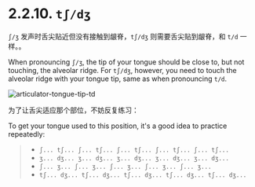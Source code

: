 # 2.2.10. `tʃ/dʒ`

`ʃ/ʒ` 发声时舌尖贴近但没有接触到龈脊，`tʃ/dʒ` 则需要舌尖贴到龈脊，和 `t/d` 一样。。

When pronouncing `ʃ/ʒ`, the tip of your tongue should be close to, but not touching, the alveolar ridge. For `tʃ/dʒ`, however, you need to touch the alveolar ridge with your tongue tip, same as when pronouncing `t/d`.

![articulator-tongue-tip-td](/images/articulator-tongue-tip-td.svg)

为了让舌尖适应那个部位，不妨反复练习：

To get your tongue used to this position, it's a good idea to practice repeatedly:

> * `ʃ... tʃ... ʃ... tʃ... ʃ... tʃ... ʃ... tʃ... ʃ... tʃ...`
> * `ʒ... dʒ... ʒ... dʒ... ʒ... dʒ... ʒ... dʒ... ʒ... dʒ...`
> * `ʃ... ʒ... ʃ... ʒ... ʃ... ʒ... ʃ... ʒ... ʃ... ʒ...`
> * `tʃ... dʒ... tʃ... dʒ... tʃ... dʒ... tʃ... dʒ... tʃ... dʒ...`
